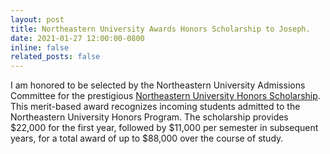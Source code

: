 ```yaml
---
layout: post
title: Northeastern University Awards Honors Scholarship to Joseph.
date: 2021-01-27 12:00:00-0800
inline: false
related_posts: false
---
```


I am honored to be selected by the Northeastern University Admissions Committee for the prestigious [Northeastern University Honors Scholarship](https://j.liu.us/assets/pdf/2021-0127-Northeastern-Scholarship.pdf). This merit-based award recognizes incoming students admitted to the Northeastern University Honors Program. The scholarship provides $22,000 for the first year, followed by $11,000 per semester in subsequent years, for a total award of up to $88,000 over the course of study.